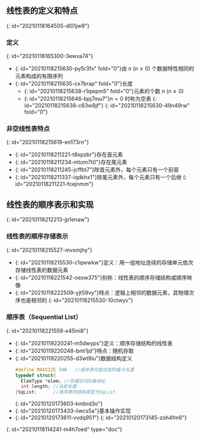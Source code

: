 ## 线性表的定义和特点
{: id="20210118164505-dl01jw9"}

### 定义
{: id="20210118165300-3ewxa74"}

- {: id="20210118215630-py5r3fx" fold="0"}由 $n\ (n\geq0)$ 个数据特性相同的元素构成的有限序列
- {: id="20210118215635-cx7brap" fold="0"}长度
  - {: id="20210118215638-r1qwpm5" fold="0"}元素的个数 $n\ (n\geq 0)$
  - {: id="20210118215646-bpj7mu7"}$n=0$ 时称为空表
  {: id="20210118215638-c63w8jf"}
{: id="20210118215630-49n49rw" fold="0"}

### 非空线性表特点
{: id="20210118215619-en173rn"}

- {: id="20210118211221-t8xpzbr"}存在首元素
- {: id="20210118211234-mtom7t0"}存在尾元素
- {: id="20210118211245-jcffbt7"}除首元素外，每个元素只有一个前驱
- {: id="20210118211337-iqdkhx1"}除尾元素外，每个元素只有一个后继
{: id="20210118211221-fcejnmm"}

## 线性表的顺序表示和实现
{: id="20210118212213-jp1enaw"}

### 线性表的顺序存储表示
{: id="20210118215527-mvxmjhy"}

- {: id="20210118215530-c1qwwkw"}定义：用一组地址连续的存储单元依次存储线性表的数据元素
- {: id="20210118221542-oesw375"}别称：线性表的顺序存储结构或顺序映像
- {: id="20210118222509-yjt59vy"}特点：逻辑上相邻的数据元素，其物理次序也是相邻的
{: id="20210118215530-10ctwyv"}

### 顺序表（Sequential List）
{: id="20210118221559-x45ini8"}

- {: id="20210119220241-m5dwyps"}定义：顺序存储结构的线性表
- {: id="20210119220248-bnti1jd"}特点：随机存取
- {: id="20210119220255-d3wt9iu"}数据结构定义
  ```c
  #define MAXSIZE 100	//顺序表可能达到的最大长度
  typedef struct{
  	ElemType *elem;	//存储空间的基地址
  	int length;	//当前长度
  }SqList;		//顺序表的结构类型为SqList
  ```
  {: id="20210120173603-kmbrd3o"}
- {: id="20210120173433-iiwcs5a"}基本操作实现
- {: id="20210120173611-vvdq951"}
{: id="20210120173145-zoh4fm6"}



{: id="20210118114241-m4h7oed" type="doc"}
